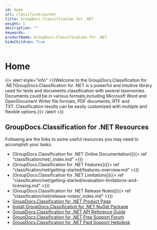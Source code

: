 ```yaml
---
id: home
url: classification/net
title: GroupDocs.Classification for .NET
weight: 1
description: ""
keywords: 
productName: GroupDocs.Classification for .NET
hideChildren: True
---
```

#  Home 

{{< alert style="info" >}}Welcome to the GroupDocs.Classification for .NETGroupDocs.Classification for .NET is a powerful and intuitive library used for texts and documents classification with several taxonomies. Documents could be in various formats,including Microsoft Word and OpenDocument Writer file formats, PDF documents, RTF and TXT. Classification results can be easily customized with multiple and flexible options.{{< /alert >}}

## GroupDocs.Classification for .NET Resources

Following are the links to some useful resources you may need to accomplish your tasks.

*   [GroupDocs.Classification for .NET Online Documentation]({{< ref "classification/net/_index.md" >}})
*   [GroupDocs.Classification for .NET Features]({{< ref "classification/net/getting-started/features-overview.md" >}})
*   [GroupDocs.Classification for .NET Limitations]({{< ref "classification/net/getting-started/evaluation-limitations-and-licensing.md" >}})
*   [GroupDocs.Classification for .NET Release Notes]({{< ref "classification/net/release-notes/_index.md" >}})
*   [GroupDocs.Classification for .NET Product Page](https://products.groupdocs.com/classification/net)
*   [Install GroupDocs.Classification for .NET NuGet Package](https://www.nuget.org/packages/GroupDocs.Classification/)
*   [GroupDocs.Classification for .NET API Reference Guide](https://apireference.groupdocs.com/net/classification)
*   [GroupDocs.Classification for .NET Free Support Forum](https://forum.groupdocs.com/c/classification)
*   [GroupDocs.Classification for .NET Paid Support Helpdesk](https://helpdesk.groupdocs.com/)
